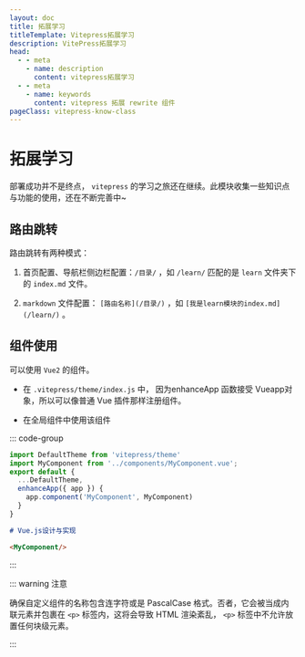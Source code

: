 ```yaml
---
layout: doc
title: 拓展学习
titleTemplate: Vitepress拓展学习
description: VitePress拓展学习
head:
  - - meta
    - name: description
      content: vitepress拓展学习
  - - meta
    - name: keywords
      content: vitepress 拓展 rewrite 组件
pageClass: vitepress-know-class
---
```


# 拓展学习
部署成功并不是终点， `vitepress` 的学习之旅还在继续。此模块收集一些知识点与功能的使用，还在不断完善中~

## 路由跳转
路由跳转有两种模式：
1. 首页配置、导航栏侧边栏配置：`/目录/` ，如 `/learn/` 匹配的是 `learn` 文件夹下的 `index.md` 文件。
  
2. `markdown` 文件配置： `[路由名称](/目录/)` ，如 `[我是learn模块的index.md](/learn/)` 。

## 组件使用
可以使用 `Vue2` 的组件。
- 在 `.vitepress/theme/index.js` 中， 因为enhanceApp 函数接受 Vueapp对象，所以可以像普通 Vue 插件那样注册组件。

- 在全局组件中使用该组件

::: code-group
```js [.vitepress/theme/index.js]
import DefaultTheme from 'vitepress/theme'
import MyComponent from '../components/MyComponent.vue';
export default {
  ...DefaultTheme,
  enhanceApp({ app }) {
    app.component('MyComponent', MyComponent)
  }
}
```
```md [使用该组件]
# Vue.js设计与实现

<MyComponent/>
```
:::

::: warning 注意

确保自定义组件的名称包含连字符或是 PascalCase 格式。否者，它会被当成内联元素并包裹在 `<p>` 标签内，这将会导致 HTML 渲染紊乱， `<p>` 标签中不允许放置任何块级元素。

:::